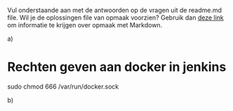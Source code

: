 Vul onderstaande aan met de antwoorden op de vragen uit de readme.md file. Wil je de oplossingen file van opmaak voorzien? Gebruik dan [deze link](https://github.com/adam-p/markdown-here/wiki/Markdown-Cheatsheet) om informatie te krijgen over
opmaak met Markdown.

a)
# Rechten geven aan docker in jenkins
sudo chmod 666 /var/run/docker.sock

b)
